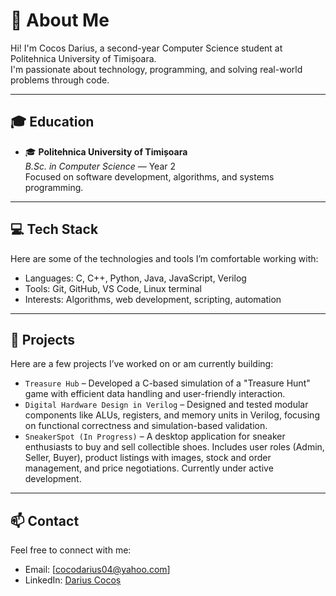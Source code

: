 # 👋 About Me

Hi! I'm Cocos Darius, a second-year Computer Science student at Politehnica University of Timișoara.  
I'm passionate about technology, programming, and solving real-world problems through code.  

---

## 🎓 Education

- 🎓 **Politehnica University of Timișoara**  
  *B.Sc. in Computer Science* — Year 2  
  Focused on software development, algorithms, and systems programming.

---

## 💻 Tech Stack

Here are some of the technologies and tools I’m comfortable working with:

- Languages: C, C++, Python, Java, JavaScript, Verilog
- Tools: Git, GitHub, VS Code, Linux terminal
- Interests: Algorithms, web development, scripting, automation

---


## 🚀 Projects

Here are a few projects I’ve worked on or am currently building:

- `Treasure Hub` – Developed a C-based simulation of a "Treasure Hunt" game with efficient data handling and user-friendly interaction. 
- `Digital Hardware Design in Verilog` – Designed and tested modular components like ALUs, registers, and memory units in Verilog, focusing on functional correctness and simulation-based validation.
- `SneakerSpot (In Progress)` – A desktop application for sneaker enthusiasts to buy and sell collectible shoes. Includes user roles (Admin, Seller, Buyer), product listings with images, stock and order management, and price negotiations. Currently under active development.

---

## 📫 Contact

Feel free to connect with me:

- Email: [cocodarius04@yahoo.com]
- LinkedIn: [Darius Cocoș](https://www.linkedin.com/in/darius-cocos-408a29336/)

